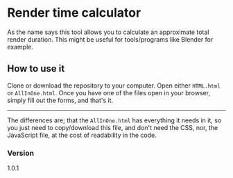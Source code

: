# **Render time calculator**
As the name says this tool allows you to calculate an approximate total render duration.
This might be useful for tools/programs like Blender for example.

## How to use it
Clone or download the repository to your computer.
Open either `HTML.html` or `AllInOne.html`.
Once you have one of the files open in your browser, simply fill out the forms, and that's it.

------------

The differences are; that the `AllInOne.html` has everything it needs in it, so you just need to copy/download this file, and don't need the CSS, nor, the JavaScript file, at the cost of readability in the code.

### Version
1.0.1